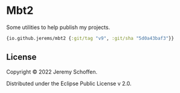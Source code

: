 

# Mbt2

Some utilities to help publish my projects.

```clojure
{io.github.jerems/mbt2 {:git/tag "v9", :git/sha "5d0a43baf3"}}
```



## License

Copyright © 2022 Jeremy Schoffen.

Distributed under the Eclipse Public License v 2.0.
